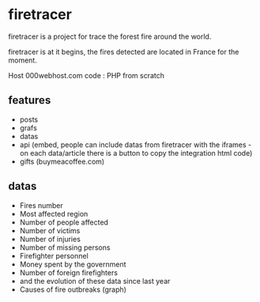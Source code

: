 # firetracer

firetracer is a project for trace the forest fire around the world.

firetracer is at it begins, the fires detected are located in France for the moment.

Host 000webhost.com
code : PHP from scratch

## features

- posts
- grafs
- datas
- api (embed, people can include datas from firetracer with the iframes - on each data/article there is a button to copy the integration html code)
- gifts (buymeacoffee.com)

## datas

- Fires number
- Most affected region
- Number of people affected
- Number of victims
- Number of injuries
- Number of missing persons
- Firefighter personnel
- Money spent by the government
- Number of foreign firefighters
- and the evolution of these data since last year
- Causes of fire outbreaks (graph)

